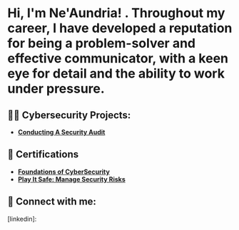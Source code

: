 <h1>Hi, I'm Ne'Aundria! . Throughout my career, I have developed a reputation for being a problem-solver and effective communicator, with a keen eye for detail and the ability to work under pressure. </h1>
<h2>👨‍💻 Cybersecurity Projects:</h2>

- <b> [Conducting A Security Audit](https://github.com/Bostockn/Security-Audit/blob/main/README.md) </b>
 
<h2> 🧐 Certifications </h2> 
 
- <b> [Foundations of CyberSecurity](https://www.coursera.org/account/accomplishments/verify/8LXR663XNJCN) </b>
- <b>[Play It Safe: Manage Security Risks  ](https://www.coursera.org/account/accomplishments/verify/HUVUTH68EUXG)</b>
 
 
<h2> 🤳 Connect with me:</h2>
 
 
[linkedin]:
